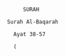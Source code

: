             SURAH            
            
       Surah Al-Baqarah 
       
         Ayat 38-57
         
         (
